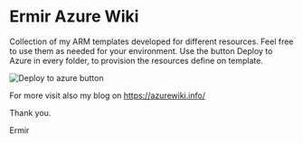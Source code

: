 # Ermir Azure Wiki #

Collection of my ARM templates developed for different resources. Feel free to use them as needed for your environment. Use the button Deploy to Azure in every folder, to provision the resources define on template.

<img src="https://camo.githubusercontent.com/9285dd3998997a0835869065bb15e5d500475034/687474703a2f2f617a7572656465706c6f792e6e65742f6465706c6f79627574746f6e2e706e67" alt="Deploy to azure button" style="max-width:100%;">

For more visit also my blog on https://azurewiki.info/

Thank you.

Ermir
